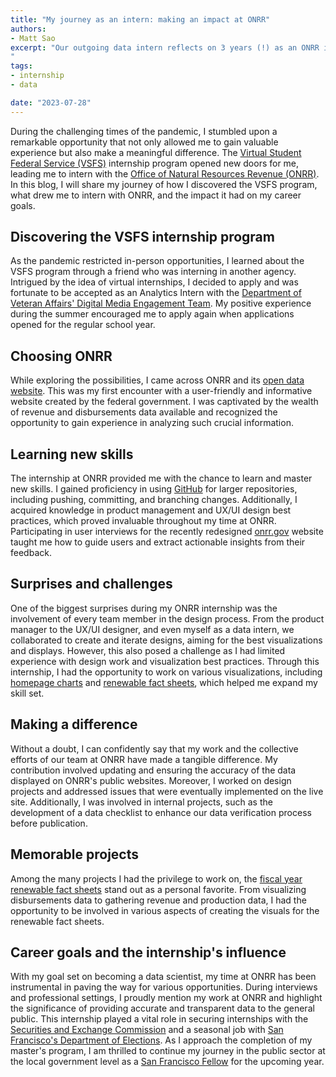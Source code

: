 ```yaml
---
title: "My journey as an intern: making an impact at ONRR"
authors:
- Matt Sao
excerpt: "Our outgoing data intern reflects on 3 years (!) as an ONRR intern and his growing public service career.
"
tags:
- internship
- data

date: "2023-07-28"
---
```


During the challenging times of the pandemic, I stumbled upon a remarkable opportunity that not only allowed me to gain valuable experience but also make a meaningful difference. The [Virtual Student Federal Service (VSFS)]( https://careers.state.gov/interns-fellows/virtual-student-federal-service/) internship program opened new doors for me, leading me to intern with the [Office of Natural Resources Revenue (ONRR)]( https://onrr.gov/). In this blog, I will share my journey of how I discovered the VSFS program, what drew me to intern with ONRR, and the impact it had on my career goals.

## Discovering the VSFS internship program

As the pandemic restricted in-person opportunities, I learned about the VSFS program through a friend who was interning in another agency. Intrigued by the idea of virtual internships, I decided to apply and was fortunate to be accepted as an Analytics Intern with the [Department of Veteran Affairs' Digital Media Engagement Team]( https://digital.va.gov/). My positive experience during the summer encouraged me to apply again when applications opened for the regular school year.

## Choosing ONRR

While exploring the possibilities, I came across ONRR and its [open data website]( https://revenuedata.doi.gov/). This was my first encounter with a user-friendly and informative website created by the federal government. I was captivated by the wealth of revenue and disbursements data available and recognized the opportunity to gain experience in analyzing such crucial information.

## Learning new skills

The internship at ONRR provided me with the chance to learn and master new skills. I gained proficiency in using [GitHub]( https://github.com/DOI-ONRR) for larger repositories, including pushing, committing, and branching changes. Additionally, I acquired knowledge in product management and UX/UI design best practices, which proved invaluable throughout my time at ONRR. Participating in user interviews for the recently redesigned [onrr.gov]( https://onrr.gov/) website taught me how to guide users and extract actionable insights from their feedback.

## Surprises and challenges

One of the biggest surprises during my ONRR internship was the involvement of every team member in the design process. From the product manager to the UX/UI designer, and even myself as a data intern, we collaborated to create and iterate designs, aiming for the best visualizations and displays. However, this also posed a challenge as I had limited experience with design work and visualization best practices. Through this internship, I had the opportunity to work on various visualizations, including [homepage charts]( https://revenuedata.doi.gov/) and [renewable fact sheets]( https://revenuedata.doi.gov/?tab=tab-fact-sheets), which helped me expand my skill set.

## Making a difference

Without a doubt, I can confidently say that my work and the collective efforts of our team at ONRR have made a tangible difference. My contribution involved updating and ensuring the accuracy of the data displayed on ONRR's public websites. Moreover, I worked on design projects and addressed issues that were eventually implemented on the live site. Additionally, I was involved in internal projects, such as the development of a data checklist to enhance our data verification process before publication.

## Memorable projects

Among the many projects I had the privilege to work on, the [fiscal year renewable fact sheets]( https://revenuedata.doi.gov/?tab=tab-fact-sheets) stand out as a personal favorite. From visualizing disbursements data to gathering revenue and production data, I had the opportunity to be involved in various aspects of creating the visuals for the renewable fact sheets.

## Career goals and the internship's influence

With my goal set on becoming a data scientist, my time at ONRR has been instrumental in paving the way for various opportunities. During interviews and professional settings, I proudly mention my work at ONRR and highlight the significance of providing accurate and transparent data to the general public. This internship played a vital role in securing internships with the [Securities and Exchange Commission]( https://www.sec.gov/) and a seasonal job with [San Francisco's Department of Elections]( https://sf.gov/departments/department-elections). As I approach the completion of my master's program, I am thrilled to continue my journey in the public sector at the local government level as a [San Francisco Fellow](https://sfdhr.org/sffellows) for the upcoming year.
